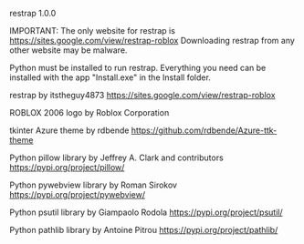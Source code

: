 restrap 1.0.0
 
IMPORTANT:
The only website for restrap is
https://sites.google.com/view/restrap-roblox
Downloading restrap from any other website
may be malware.

Python must be installed to run restrap.
Everything you need can be installed with
the app "Install.exe" in the Install folder.

restrap by itstheguy4873
https://sites.google.com/view/restrap-roblox

ROBLOX 2006 logo by Roblox Corporation

tkinter Azure theme by rdbende
https://github.com/rdbende/Azure-ttk-theme

Python pillow library by Jeffrey A. Clark and contributors
https://pypi.org/project/pillow/

Python pywebview library by Roman Sirokov
https://pypi.org/project/pywebview/

Python psutil library by Giampaolo Rodola
https://pypi.org/project/psutil/

Python pathlib library by Antoine Pitrou
https://pypi.org/project/pathlib/
